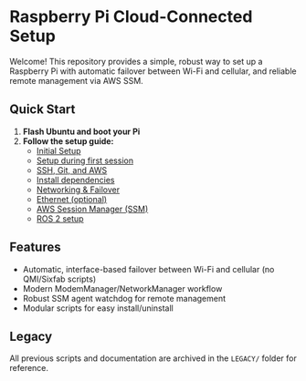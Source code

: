 # Raspberry Pi Cloud-Connected Setup

Welcome! This repository provides a simple, robust way to set up a Raspberry Pi with automatic failover between Wi-Fi and cellular, and reliable remote management via AWS SSM.

## Quick Start

1. **Flash Ubuntu and boot your Pi**
2. **Follow the setup guide:**
   - [Initial Setup](docs/setup.md)
   - [Setup during first session](docs/first-ssh-session.md)
   - [SSH, Git, and AWS](docs/ssh-git-aws.md)
   - [Install dependencies](docs/install-dependencies.md)
   - [Networking & Failover](docs/networking.md)
   - [Ethernet (optional)](docs/ethernet.md)
   - [AWS Session Manager (SSM)](docs/aws-session-manager.md)
   - [ROS 2 setup](docs/ros2-setup.md)

## Features

- Automatic, interface-based failover between Wi-Fi and cellular (no QMI/Sixfab scripts)
- Modern ModemManager/NetworkManager workflow
- Robust SSM agent watchdog for remote management
- Modular scripts for easy install/uninstall

## Legacy

All previous scripts and documentation are archived in the `LEGACY/` folder for reference.
